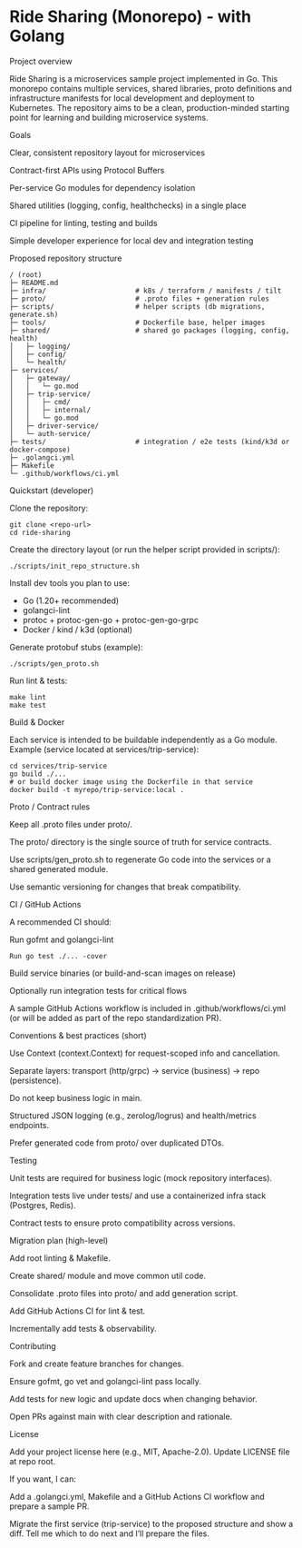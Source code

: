 # Ride Sharing (Monorepo) - with Golang

Project overview

Ride Sharing is a microservices sample project implemented in Go. This monorepo contains multiple services, shared libraries, proto definitions and infrastructure manifests for local development and deployment to Kubernetes. The repository aims to be a clean, production-minded starting point for learning and building microservice systems.

Goals

Clear, consistent repository layout for microservices

Contract-first APIs using Protocol Buffers

Per-service Go modules for dependency isolation

Shared utilities (logging, config, healthchecks) in a single place

CI pipeline for linting, testing and builds

Simple developer experience for local dev and integration testing

Proposed repository structure
```
/ (root)
├─ README.md
├─ infra/                      # k8s / terraform / manifests / tilt
├─ proto/                      # .proto files + generation rules
├─ scripts/                    # helper scripts (db migrations, generate.sh)
├─ tools/                      # Dockerfile base, helper images
├─ shared/                     # shared go packages (logging, config, health)
│   ├─ logging/
│   ├─ config/
│   └─ health/
├─ services/
│   ├─ gateway/
│   │   └─ go.mod
│   ├─ trip-service/
│   │   ├─ cmd/
│   │   ├─ internal/
│   │   └─ go.mod
│   ├─ driver-service/
│   └─ auth-service/
├─ tests/                      # integration / e2e tests (kind/k3d or docker-compose)
├─ .golangci.yml
├─ Makefile
└─ .github/workflows/ci.yml
```

Quickstart (developer)

Clone the repository:
```
git clone <repo-url>
cd ride-sharing
```

Create the directory layout (or run the helper script provided in scripts/):
```
./scripts/init_repo_structure.sh
```

Install dev tools you plan to use:

- Go (1.20+ recommended)
- golangci-lint
- protoc + protoc-gen-go + protoc-gen-go-grpc
- Docker / kind / k3d (optional)

Generate protobuf stubs (example):
```
./scripts/gen_proto.sh
```

Run lint & tests:
```
make lint
make test
```

Build & Docker

Each service is intended to be buildable independently as a Go module. Example (service located at services/trip-service):

```
cd services/trip-service
go build ./...
# or build docker image using the Dockerfile in that service
docker build -t myrepo/trip-service:local .
```

Proto / Contract rules

Keep all .proto files under proto/.

The proto/ directory is the single source of truth for service contracts.

Use scripts/gen_proto.sh to regenerate Go code into the services or a shared generated module.

Use semantic versioning for changes that break compatibility.

CI / GitHub Actions

A recommended CI should:

Run gofmt and golangci-lint
```
Run go test ./... -cover
```

Build service binaries (or build-and-scan images on release)

Optionally run integration tests for critical flows

A sample GitHub Actions workflow is included in .github/workflows/ci.yml (or will be added as part of the repo standardization PR).

Conventions & best practices (short)

Use Context (context.Context) for request-scoped info and cancellation.

Separate layers: transport (http/grpc) → service (business) → repo (persistence).

Do not keep business logic in main.

Structured JSON logging (e.g., zerolog/logrus) and health/metrics endpoints.

Prefer generated code from proto/ over duplicated DTOs.

Testing

Unit tests are required for business logic (mock repository interfaces).

Integration tests live under tests/ and use a containerized infra stack (Postgres, Redis).

Contract tests to ensure proto compatibility across versions.

Migration plan (high-level)

Add root linting & Makefile.

Create shared/ module and move common util code.

Consolidate .proto files into proto/ and add generation script.

Add GitHub Actions CI for lint & test.

Incrementally add tests & observability.

Contributing

Fork and create feature branches for changes.

Ensure gofmt, go vet and golangci-lint pass locally.

Add tests for new logic and update docs when changing behavior.

Open PRs against main with clear description and rationale.

License

Add your project license here (e.g., MIT, Apache-2.0). Update LICENSE file at repo root.

If you want, I can:

Add a .golangci.yml, Makefile and a GitHub Actions CI workflow and prepare a sample PR.

Migrate the first service (trip-service) to the proposed structure and show a diff.
Tell me which to do next and I’ll prepare the files.